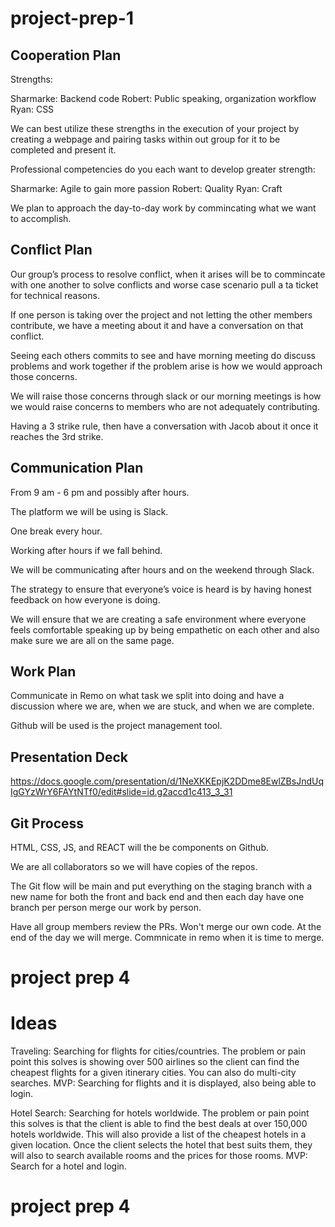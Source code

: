 # project-prep-1

## Cooperation Plan

Strengths:

Sharmarke: Backend code Robert: Public speaking, organization workflow Ryan: CSS 

We can best utilize these strengths in the execution of your project by creating a webpage and pairing tasks within out group for it to be completed and present it.

Professional competencies do you each want to develop greater strength:

Sharmarke: Agile to gain more passion Robert: Quality  Ryan: Craft

We plan to approach the day-to-day work by commincating what we want to accomplish.

## Conflict Plan

Our group’s process to resolve conflict, when it arises will be to commincate with one another to solve conflicts and worse case scenario pull a ta ticket for technical reasons.

If one person is taking over the project and not letting the other members contribute, we have a meeting about it and have a conversation on that conflict.

Seeing each others commits to see and have morning meeting do discuss problems and work together if the problem arise is how we would approach those concerns.

We will raise those concerns through slack or our morning meetings is how we would raise concerns to members who are not adequately contributing.

Having a 3 strike rule, then have a conversation with Jacob about it once it reaches the 3rd strike.

## Communication Plan

From 9 am - 6 pm and possibly after hours.

The platform we will be using is Slack.

One break every hour.

Working after hours if we fall behind.

We will be communicating after hours and on the weekend through Slack.

The strategy to ensure that everyone’s voice is heard is by having honest feedback on how everyone is doing.

We will ensure that we are creating a safe environment where everyone feels comfortable speaking up by being empathetic on each other and also make sure we are all on the same page.

## Work Plan

Communicate in Remo on what task we split into doing and have a discussion where we are, when we are stuck, and when we are complete.

Github will be used is the project management tool.

## Presentation Deck

https://docs.google.com/presentation/d/1NeXKKEpjK2DDme8EwlZBsJndUqIgGYzWrY6FAYtNTf0/edit#slide=id.g2accd1c413_3_31

## Git Process

HTML, CSS, JS, and REACT will the be components on Github.

We are all collaborators so we will have copies of the repos.

The Git flow will be main and put everything on the staging branch with a new name for both the front and back end and then each day have one branch per person merge our work by person.

Have all group members review the PRs. Won't merge our own code. At the end of the day we will merge. Commnicate in remo when it is time to merge.

# project prep 4

# Ideas

Traveling: Searching for flights for cities/countries. The problem or pain point this solves is showing over 500 airlines so the client can find the cheapest flights for a given itinerary cities. You can also do multi-city searches. MVP: Searching for flights and it is displayed, also being able to login.

Hotel Search: Searching for hotels worldwide. The problem or pain point this solves is that the client is able to find the best deals at over 150,000 hotels worldwide. This will also provide a list of the cheapest hotels in a given location. Once the client selects the hotel that best suits them, they will also to search available rooms and the prices for those rooms. MVP: Search for a hotel and login.

# project prep 4


